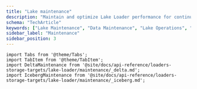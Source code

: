 ```yaml
---
title: "Lake maintenance"
description: "Maintain and optimize Lake Loader performance for continuous behavioral data loading into data lakes."
schema: "TechArticle"
keywords: ["Lake Maintenance", "Data Maintenance", "Lake Operations", "Storage Maintenance", "Data Management", "Lake Optimization"]
sidebar_label: "Maintenance"
sidebar_position: 3
---
```


```mdx-code-block
import Tabs from '@theme/Tabs';
import TabItem from '@theme/TabItem';
import DeltaMaintenance from '@site/docs/api-reference/loaders-storage-targets/lake-loader/maintenance/_delta.md';
import IcebergMaintenance from '@site/docs/api-reference/loaders-storage-targets/lake-loader/maintenance/_iceberg.md';
```

<Tabs groupId="lake-format" queryString>
  <TabItem value="delta" label="Delta Lake" default>
      <DeltaMaintenance/>
  </TabItem>
  <TabItem value="iceberg" label="Iceberg">
      <IcebergMaintenance/>
  </TabItem>
</Tabs>
